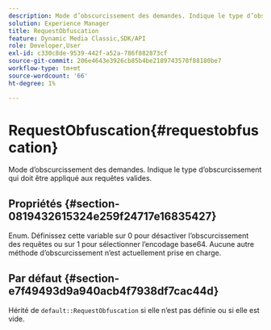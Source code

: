 ```yaml
---
description: Mode d’obscurcissement des demandes. Indique le type d’obscurcissement qui doit être appliqué aux requêtes valides.
solution: Experience Manager
title: RequestObfuscation
feature: Dynamic Media Classic,SDK/API
role: Developer,User
exl-id: c330c8de-9539-442f-a52a-786f882873cf
source-git-commit: 206e4643e3926cb85b4be2189743578f88180be7
workflow-type: tm+mt
source-wordcount: '66'
ht-degree: 1%

---
```


# RequestObfuscation{#requestobfuscation}

Mode d’obscurcissement des demandes. Indique le type d’obscurcissement qui doit être appliqué aux requêtes valides.

## Propriétés {#section-0819432615324e259f24717e16835427}

Enum. Définissez cette variable sur 0 pour désactiver l’obscurcissement des requêtes ou sur 1 pour sélectionner l’encodage base64. Aucune autre méthode d’obscurcissement n’est actuellement prise en charge.

## Par défaut {#section-e7f49493d9a940acb4f7938df7cac44d}

Hérité de `default::RequestObfuscation` si elle n’est pas définie ou si elle est vide.
